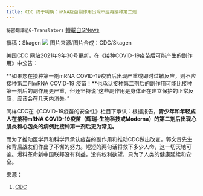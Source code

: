 ```yaml
---
title: CDC 终于明确：mRNA疫苗副作用出现不应再接种第二剂
---
```

`秘密翻譯組G-Translators` [轉載自GNews](https://gnews.org/zh-hans/1566907/)

撰稿：Skagen
![](https://assets.gnews.org/wp-content/uploads/2021/10/G101.jpg)
图片来源/图片合成：CDC/Skagen

美国CDC 网站2021年9年30号更新，在《接种COVID-19疫苗后可能产生的副作用》中公告：

**如果您在接种第一剂mRNA COVID-19疫苗后出现严重或即时过敏反应，则不应接种第二剂mRNA COVID-19 疫苗！**也承认接种第二剂后的副作用可能比接种第一剂后的副作用更严重，但还坚持说“这些副作用是身体正在建立保护的正常反应，应该会在几天内消失。”

同样CDC在《COVID-19疫苗的安全性》栏目下承认：根据报告，**青少年和年轻成人在接种mRNA COVID-19疫苗（辉瑞-生物科技或Moderna）的第二剂后出现心肌炎和心包炎的病例比接种第一剂后更为常见。**

而为了推动医学界和科学界承认疫苗的副作用和推动CDC做出改变，郭文贵先生和背后战友们作出了不懈的努力。短短的两句话将救下多少人命，这一切天地可鉴。爆料革命新中国联邦没有利益，没有权利欲望，只为了人类的健康延续和安全。

来源：

1. [CDC](https://chinese.cdc.gov/coronavirus/2019-ncov/vaccines/expect/after.html)
